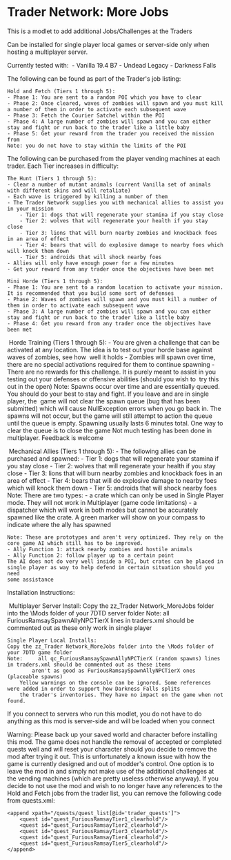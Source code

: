 # Trader Network: More Jobs
This is a modlet to add additional Jobs/Challenges at the Traders

Can be installed for single player local games or server-side only when hosting a multiplayer server.

Currently tested with:
﻿	- Vanilla 19.4 B7
	﻿- Undead Legacy
	﻿- Darkness Falls

The following can be found as part of the Trader's job listing:

	Hold and Fetch (Tiers 1 through 5):
	- Phase 1: You are sent to a random POI which you have to clear
	- Phase 2: Once cleared, waves of zombies will spawn and you must kill a number of them in order to activate each subsequent wave
	- Phase 3: Fetch the Courier Satchel within the POI
	- Phase 4: A large number of zombies will spawn and you can either stay and fight or run back to the trader like a little baby
	- Phase 5: Get your reward from the trader you received the mission from
	﻿Note: you do not have to stay within the limits of the POI


The following can be purchased from the player vending machines at each trader. Each Tier increases in difficulty:

	The Hunt (Tiers 1 through 5):
	- Clear a number of mutant animals (current Vanilla set of animals with different skins and will retaliate)
	- Each wave is triggered by killing a number of them
	- The Trader Network supplies you with mechanical allies to assist you in your mission
		- Tier 1: dogs that will regenerate your stamina if you stay close
		- Tier 2: wolves that will regenerate your health if you stay close
		- Tier 3: lions that will burn nearby zombies and knockback foes in an area of effect
		- Tier 4: bears that will do explosive damage to nearby foes which will knock them down
		- Tier 5: androids that will shock nearby foes
	- Allies will only have enough power for a few minutes
	- Get your reward from any trader once the objectives have been met

	﻿Mini Horde (Tiers 1 through 5):
	- Phase 1: You are sent to a random location to activate your mission. It is recommended that you build some sort of defenses
	- Phase 2: Waves of zombies will spawn and you must kill a number of them in order to activate each subsequent wave
	- Phase 3: A large number of zombies will spawn and you can either stay and fight or run back to the trader like a little baby
	- Phase 4: Get you reward from any trader once the objectives have been met

﻿	Horde Training (Tiers 1 through 5):
	- You are given a challenge that can be activated at any location. The idea is to test out your horde base against waves of zombies, see how
	﻿  well it holds
	- Zombies will spawn over time, there are no special activations required for them to continue spawning
	- There are no rewards for this challenge. It is purely meant to assist in you testing out your defenses or offensive abilities (should you wish to
	﻿  try this out in the open)
	Note: 	Spawns occur over time and are essentially queued. You should do your best to stay and fight. If you leave and are in single player, the
﻿        	game will not clear the spawn queue (bug that has been submitted) which will cause NullException errors when you go back in. The spawns
		will not occur, but the game will still attempt to action the queue until the queue is empty. Spawning usually lasts 6 minutes total. One way to
		clear the queue is to close the game
	        Not much testing has been done in multiplayer. Feedback is welcome

﻿	Mechanical Allies (Tiers 1 through 5):
	- The following allies can be purchased and spawned:
		- Tier 1: dogs that will regenerate your stamina if you stay close
		- Tier 2: wolves that will regenerate your health if you stay close
		- Tier 3: lions that will burn nearby zombies and knockback foes in an area of effect
		- Tier 4: bears that will do explosive damage to nearby foes which will knock them down
		- Tier 5: androids that will shock nearby foes
	Note: There are two types:
		- a crate which can only be used in Single Player mode. They will not work in Multiplayer (game code limitations)
		- a dispatcher which will work in both modes but cannot be accurately spawned like the crate. A green marker will show on your compass to
		﻿﻿  indicate where the ally has spawned

	﻿Note: These are prototypes and aren't very optimized. They rely on the core game AI which still has to be improved.
	﻿﻿- Ally Function 1: attack nearby zombies and hostile animals
	﻿﻿- Ally Function 2: follow player up to a certain point
	﻿﻿The AI does not do very well inside a POI, but crates can be placed in single player as way to help defend in certain situation should you need
	﻿﻿some assistance

Installation Instructions:

﻿	Multiplayer Server Install:
	Copy the zz_Trader Network_MoreJobs folder into the \Mods folder of your 7DTD server folder
	Note: 	all FuriousRamsaySpawnAllyNPCTierX lines in traders.xml should be commented out as these only work in single player

	﻿Single Player Local Installs:
	Copy the zz_Trader Network_MoreJobs folder into the \Mods folder of your 7DTD game folder
	﻿﻿Note: 	all qc_FuriousRamsaySpawnAllyNPCTierX (random spawns) lines in traders.xml should be commented out as these items
	        ﻿﻿﻿aren't as good as FuriousRamsaySpawnAllyNPCTierX ones (placeable spawns)
		Yellow warnings on the console can be ignored. Some references were added in order to support how Darkness Falls splits
		the trader's inventories. They have no impact on the game when not found.

﻿If you connect to servers who run this modlet, you do not have to do anything as this mod is server-side and will be loaded when you connect

Warning: Please back up your saved world and character before installing this mod. The game does not handle the removal of accepted or completed
	 quests well and will reset your character should you decide to remove the mod after trying it out. This is unfortunately a known issue 
	 with how the game is currently designed and out of modder's control. One option is to leave the mod in and simply not make use of the 
	 additional challenges at the vending machines (which are pretty useless otherwise anyway). If you decide to not use the mod and wish to
	 no longer have any references to the Hold and Fetch jobs from the trader list, you can remove the following code from quests.xml:

	﻿<append xpath="/quests/quest_list[@id='trader_quests']">
		<quest id="quest_FuriousRamsayTier1_clearhold"/>
		<quest id="quest_FuriousRamsayTier2_clearhold"/>
		<quest id="quest_FuriousRamsayTier3_clearhold"/>
		<quest id="quest_FuriousRamsayTier4_clearhold"/>
		<quest id="quest_FuriousRamsayTier5_clearhold"/>
	</append>